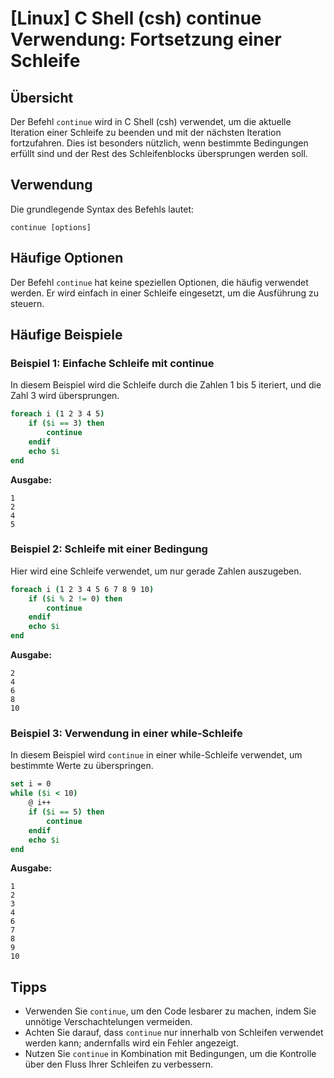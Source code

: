 # [Linux] C Shell (csh) continue Verwendung: Fortsetzung einer Schleife

## Übersicht
Der Befehl `continue` wird in C Shell (csh) verwendet, um die aktuelle Iteration einer Schleife zu beenden und mit der nächsten Iteration fortzufahren. Dies ist besonders nützlich, wenn bestimmte Bedingungen erfüllt sind und der Rest des Schleifenblocks übersprungen werden soll.

## Verwendung
Die grundlegende Syntax des Befehls lautet:

```
continue [options]
```

## Häufige Optionen
Der Befehl `continue` hat keine speziellen Optionen, die häufig verwendet werden. Er wird einfach in einer Schleife eingesetzt, um die Ausführung zu steuern.

## Häufige Beispiele

### Beispiel 1: Einfache Schleife mit continue
In diesem Beispiel wird die Schleife durch die Zahlen 1 bis 5 iteriert, und die Zahl 3 wird übersprungen.

```csh
foreach i (1 2 3 4 5)
    if ($i == 3) then
        continue
    endif
    echo $i
end
```

**Ausgabe:**
```
1
2
4
5
```

### Beispiel 2: Schleife mit einer Bedingung
Hier wird eine Schleife verwendet, um nur gerade Zahlen auszugeben.

```csh
foreach i (1 2 3 4 5 6 7 8 9 10)
    if ($i % 2 != 0) then
        continue
    endif
    echo $i
end
```

**Ausgabe:**
```
2
4
6
8
10
```

### Beispiel 3: Verwendung in einer while-Schleife
In diesem Beispiel wird `continue` in einer while-Schleife verwendet, um bestimmte Werte zu überspringen.

```csh
set i = 0
while ($i < 10)
    @ i++
    if ($i == 5) then
        continue
    endif
    echo $i
end
```

**Ausgabe:**
```
1
2
3
4
6
7
8
9
10
```

## Tipps
- Verwenden Sie `continue`, um den Code lesbarer zu machen, indem Sie unnötige Verschachtelungen vermeiden.
- Achten Sie darauf, dass `continue` nur innerhalb von Schleifen verwendet werden kann; andernfalls wird ein Fehler angezeigt.
- Nutzen Sie `continue` in Kombination mit Bedingungen, um die Kontrolle über den Fluss Ihrer Schleifen zu verbessern.